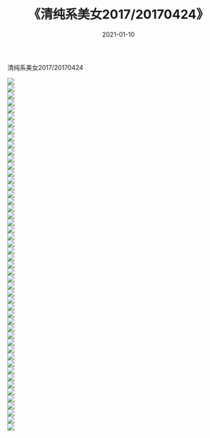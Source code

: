 ﻿---
layout: post
title:  《清纯系美女2017/20170424》
date:   2021-01-10
img: http://img.660000.xyz/Sharelink/清纯系美女/2017/20170424/000.jpg
categories: [美女, 清纯, 唯美]
---

清纯系美女2017/20170424

 ![](http://img.660000.xyz/Sharelink/清纯系美女/2017/20170424/001.png) <br>![](http://img.660000.xyz/Sharelink/清纯系美女/2017/20170424/002.png) <br>![](http://img.660000.xyz/Sharelink/清纯系美女/2017/20170424/003.png) <br>![](http://img.660000.xyz/Sharelink/清纯系美女/2017/20170424/004.png) <br>![](http://img.660000.xyz/Sharelink/清纯系美女/2017/20170424/005.png) <br>![](http://img.660000.xyz/Sharelink/清纯系美女/2017/20170424/006.png) <br>![](http://img.660000.xyz/Sharelink/清纯系美女/2017/20170424/007.png) <br>![](http://img.660000.xyz/Sharelink/清纯系美女/2017/20170424/008.png) <br>![](http://img.660000.xyz/Sharelink/清纯系美女/2017/20170424/009.png) <br>![](http://img.660000.xyz/Sharelink/清纯系美女/2017/20170424/010.png) <br>![](http://img.660000.xyz/Sharelink/清纯系美女/2017/20170424/011.png) <br>![](http://img.660000.xyz/Sharelink/清纯系美女/2017/20170424/012.png) <br>![](http://img.660000.xyz/Sharelink/清纯系美女/2017/20170424/013.png) <br>![](http://img.660000.xyz/Sharelink/清纯系美女/2017/20170424/014.png) <br>![](http://img.660000.xyz/Sharelink/清纯系美女/2017/20170424/015.png) <br>![](http://img.660000.xyz/Sharelink/清纯系美女/2017/20170424/016.png) <br>![](http://img.660000.xyz/Sharelink/清纯系美女/2017/20170424/017.png) <br>![](http://img.660000.xyz/Sharelink/清纯系美女/2017/20170424/018.png) <br>![](http://img.660000.xyz/Sharelink/清纯系美女/2017/20170424/019.png) <br>![](http://img.660000.xyz/Sharelink/清纯系美女/2017/20170424/020.png) <br>![](http://img.660000.xyz/Sharelink/清纯系美女/2017/20170424/021.png) <br>![](http://img.660000.xyz/Sharelink/清纯系美女/2017/20170424/022.png) <br>![](http://img.660000.xyz/Sharelink/清纯系美女/2017/20170424/023.png) <br>![](http://img.660000.xyz/Sharelink/清纯系美女/2017/20170424/024.png) <br>![](http://img.660000.xyz/Sharelink/清纯系美女/2017/20170424/025.png) <br>![](http://img.660000.xyz/Sharelink/清纯系美女/2017/20170424/026.png) <br>![](http://img.660000.xyz/Sharelink/清纯系美女/2017/20170424/027.png) <br>![](http://img.660000.xyz/Sharelink/清纯系美女/2017/20170424/028.png) <br>![](http://img.660000.xyz/Sharelink/清纯系美女/2017/20170424/029.png) <br>![](http://img.660000.xyz/Sharelink/清纯系美女/2017/20170424/030.png) <br>![](http://img.660000.xyz/Sharelink/清纯系美女/2017/20170424/031.png) <br>![](http://img.660000.xyz/Sharelink/清纯系美女/2017/20170424/032.png) <br>![](http://img.660000.xyz/Sharelink/清纯系美女/2017/20170424/033.png) <br>![](http://img.660000.xyz/Sharelink/清纯系美女/2017/20170424/034.png) <br>![](http://img.660000.xyz/Sharelink/清纯系美女/2017/20170424/035.png) <br>![](http://img.660000.xyz/Sharelink/清纯系美女/2017/20170424/036.png) <br>![](http://img.660000.xyz/Sharelink/清纯系美女/2017/20170424/037.png) <br>![](http://img.660000.xyz/Sharelink/清纯系美女/2017/20170424/038.png) <br>![](http://img.660000.xyz/Sharelink/清纯系美女/2017/20170424/039.png) <br>![](http://img.660000.xyz/Sharelink/清纯系美女/2017/20170424/040.png) <br>![](http://img.660000.xyz/Sharelink/清纯系美女/2017/20170424/041.png) <br>![](http://img.660000.xyz/Sharelink/清纯系美女/2017/20170424/042.png) <br>![](http://img.660000.xyz/Sharelink/清纯系美女/2017/20170424/043.png) <br>![](http://img.660000.xyz/Sharelink/清纯系美女/2017/20170424/044.png) <br>![](http://img.660000.xyz/Sharelink/清纯系美女/2017/20170424/045.png) <br>![](http://img.660000.xyz/Sharelink/清纯系美女/2017/20170424/046.png) <br>![](http://img.660000.xyz/Sharelink/清纯系美女/2017/20170424/047.png) <br>![](http://img.660000.xyz/Sharelink/清纯系美女/2017/20170424/048.png) <br>![](http://img.660000.xyz/Sharelink/清纯系美女/2017/20170424/049.png) <br>![](http://img.660000.xyz/Sharelink/清纯系美女/2017/20170424/050.png) <br>